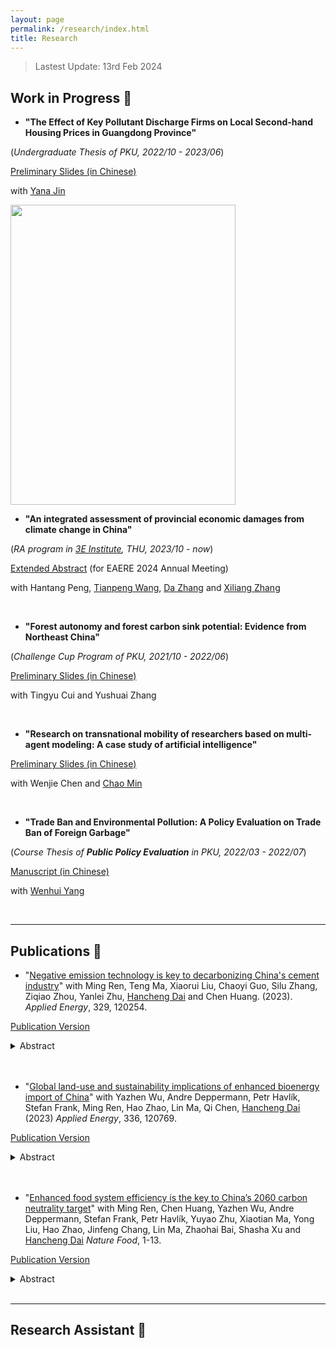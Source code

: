 ```yaml
---
layout: page
permalink: /research/index.html
title: Research
---
```


> Lastest Update: 13rd Feb 2024

<!-- [中文版本 (Chinese Version)](https://charlie-pku.github.io/file/publications-zh/) -->

## Work in Progress 🚀

- **"The Effect of Key Pollutant Discharge Firms on Local Second-hand Housing Prices in Guangdong Province"**


(*Undergraduate Thesis of PKU, 2022/10 - 2023/06*)


[Preliminary Slides (in Chinese)](https://charlie-pku.github.io/mypaper/Working_Papers/perception_slides_2023.pdf) 


with [Yana Jin](http://scholar.pku.edu.cn/yjin)  


<img src="https://charlie-pku.github.io/graduation_PKU.jpg" class="floatpic" width="360" height="480">

<br>


- **"An integrated assessment of provincial economic damages from climate change in China"**


(*RA program in [3E Institute](http://www.3e.tsinghua.edu.cn/cn), THU, 2023/10 - now*)


[Extended Abstract](https://charlie-pku.github.io/mypaper/Working_Papers/IAM_2024.pdf) (for EAERE 2024 Annual Meeting)


with Hantang Peng, [Tianpeng Wang](http://www.3e.tsinghua.edu.cn/cn/article/311), [Da Zhang](www.energyda.cn) and [Xiliang Zhang](http://www.3e.tsinghua.edu.cn/cn/article/slug/news-member-teacher-zsl)


<br>

- **"Forest autonomy and forest carbon sink potential: Evidence from Northeast China"**


(*Challenge Cup Program of PKU, 2021/10 - 2022/06*)


[Preliminary Slides (in Chinese)](https://charlie-pku.github.io/mypaper/Working_Papers/forest_2022.pdf)


with Tingyu Cui and Yushuai Zhang


<br>

- **"Research on transnational mobility of researchers based on multi-agent modeling: A case study of artificial intelligence"**


 [Preliminary Slides (in Chinese)](https://charlie-pku.github.io/mypaper/Working_Papers/Mobility_2023.pdf)


with Wenjie Chen and [Chao Min](https://min-chao.github.io/)


<br>

- **"Trade Ban and Environmental Pollution: A Policy Evaluation on Trade Ban of Foreign Garbage"** 


(*Course Thesis of **Public Policy Evaluation** in PKU, 2022/03 - 2022/07*)


[Manuscript (in Chinese)](https://charlie-pku.github.io/mypaper/Working_Papers/garbage_2023.pdf)


with [Wenhui Yang](https://www.sg.pku.edu.cn/szdw/zzjs/ggzcx1/1347304.htm)

<br>


---

## Publications 📑

- "[Negative emission technology is key to decarbonizing China&#39;s cement industry](https://doi.org/10.1016/j.apenergy.2022.120254)" with Ming Ren, Teng Ma, Xiaorui Liu, Chaoyi Guo, Silu Zhang, Ziqiao Zhou, Yanlei Zhu, [Hancheng Dai](http://scholar.pku.edu.cn/hanchengdai/home) and Chen Huang. (2023).  *Applied Energy*, 329, 120254.

[Publication Version](https://charlie-pku.github.io/mypaper/Published_Thesis/cement_2023.pdf)



<details>
  <summary>Abstract</summary>

  <br>
  
  > <font color='grey'>The cement industry, which contributes to 8% of global CO2 emissions and a large quantity of air pollutants, plays a pivotal role in achieving the carbon neutrality target. However, the question of how to decarbonize the cement industry toward net-zero emissions and the corresponding environmental impact remains unclear. An integrated assessment framework combining a top-down computable general equilibrium model, a bottom-up technology selection model, and a life-cycle assessment was developed to explore the cement industry's carbon–neutral pathways and associated environmental impact. Results show that promoting energy-efficient technologies is crucial for reducing CO2 emissions in the short term, which can also significantly reduce air pollutant emissions. Improving energy efficiency contributes to reducing the emissions of SO2, NOx, and PM2.5, by 33%, 35%, and 8%, respectively, by 2030. In the long run, achieving net-zero carbon emissions requires implementation of bioenergy with carbon capture and storage (BECCS) and demand-side mitigation measures. The share of kilns equipped with BECCS would increase to 68–75% by 2060. Corresponding unit abatement costs of CO2 are 484–676 CNY/tonne CO2. However, BECCS triggers adverse side effects by increasing water consumption and land cover by 7–11 km3 and 3–4 Mha, respectively, in 2060. Thus, China should take full advantage of energy-efficient technologies to co-control CO2 and air pollutant emissions while avoiding negative effects of BECCS.</font>
</details>



<br>



<br>

- "[Global land-use and sustainability implications of enhanced bioenergy import of China](https://doi.org/10.1016/j.apenergy.2023.120769)"  with Yazhen Wu, Andre Deppermann, Petr Havlík, Stefan Frank, Ming Ren, Hao Zhao, Lin Ma, Qi Chen, [Hancheng Dai](http://scholar.pku.edu.cn/hanchengdai/home) (2023) *Applied Energy*, 336, 120769.

[Publication Version](https://charlie-pku.github.io/mypaper/Published_Thesis/bioenergy_2023.pdf)



<details>
  <summary>Abstract</summary>

  <br>
  
  > <font color='grey'>Most ambitious climate change mitigation pathways indicate multifold bioenergy expansion to support the energy transition, which may trigger increased biomass imports from major bioenergy-consuming regions. However, the potential global land-use change and sustainability trade-offs alongside the bioenergy trade remain poorly understood. Here, we apply the Global Biosphere Management Model (GLOBIOM) to investigate and compare the effects of different increasing bioenergy import strategies in line with the 1.5&#8451;-compatible bioenergy demand in China, which is projected to represent 30% of global bioenergy consumption by the middle of the century. The results show that sourcing additional bioenergy from different world regions could pose heterogeneous impacts on the local and global land systems, with implications on food security, greenhouse gas emissions, and water and fertilizer demand. In the worst cases under strict trade settings, relying on biomass import may induce up to 25% of unmanaged forests converted to managed ones in the supplying regions, while in an open trade environment, increasing bioenergy imports would drastically change the trade flows of staple agricultural or forestry products, which would further bring secondary land-use changes in other world regions. Nevertheless, an economically optimized biomass import portfolio for China has the potential to reduce global overall sustainability trade-offs with food security and emission abatement. However, these benefits vary with indicator and time and are conditional on stricter land-use regulations. Our findings thus shed new light on the design of bioenergy trade strategies and the associated land-use regulations in individual countries in the era of deep decarbonization.</font>
</details>

<br>

<br>

- "[Enhanced food system efficiency is the key to China’s 2060 carbon neutrality target](https://doi.org/10.1038/s43016-023-00790-1)" with Ming Ren, Chen Huang, Yazhen Wu, Andre Deppermann, Stefan Frank, Petr Havlík, Yuyao Zhu, Xiaotian Ma, Yong Liu, Hao Zhao, Jinfeng Chang, Lin Ma, Zhaohai Bai, Shasha Xu and [Hancheng Dai](http://scholar.pku.edu.cn/hanchengdai/home) *Nature Food*, 1-13.

[Publication Version](https://charlie-pku.github.io/mypaper/Published_Thesis/food_2023.pdf)

<details>
  <summary>Abstract</summary>

  <br>

  > <font color='grey'>Bioenergy with carbon capture and storage, among other negative-emission technologies, is required for China to achieve carbon neutrality—yet it may hinder land-based Sustainable Development Goals. Using modelling and scenario analysis, we investigate how to mitigate the potential adverse impacts on the food system of ambitious bioenergy deployment in China and its trading partners. We find that producing bioenergy domestically while sticking to the food self-sufficiency ratio redlines would lower China's daily per capita calorie intake by 8% and increase domestic food prices by 23% by 2060. Removing China's food self-sufficiency ratio restrictions could halve the domestic food dilemma but risks transferring environmental burdens to other countries, whereas halving food loss and waste, shifting to healthier diets and narrowing crop yield gaps could effectively mitigate these external effects. Our results show that simultaneously achieving carbon neutrality, food security and global sustainability requires a careful combination of these measures.</font>
</details>


<br>

---

## Research Assistant 📜


